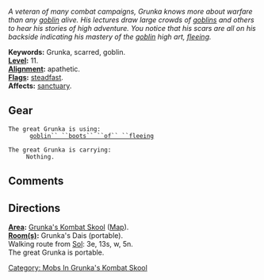 *A veteran of many combat campaigns, Grunka knows more about warfare
than any [goblin](Goblins "wikilink") alive. His lectures draw large
crowds of [goblins](Goblins "wikilink") and others to hear his stories
of high adventure. You notice that his scars are all on his backside
indicating his mastery of the [goblin](Goblins "wikilink") high art,
[fleeing](Flee "wikilink").*

**Keywords:** Grunka, scarred, goblin.  
**[Level](Level "wikilink"):** 11.  
**[Alignment](Alignment "wikilink"):** apathetic.  
**[Flags](:Category:_Mob_Types "wikilink"):**
[steadfast](Sentinel_Mobs "wikilink").  
**Affects:** [sanctuary](Sanctuary "wikilink").  

## Gear

`The great Grunka is using:`  
<worn on feet>`      `[`goblin`` ``boots`` ``of`` ``fleeing`](Goblin_Boots_Of_Fleeing "wikilink")

`The great Grunka is carrying:`  
`     Nothing.`

## Comments

## Directions

**[Area](:Category:_Areas "wikilink"):** [Grunka's Kombat
Skool](:Category:_Grunka's_Kombat_Skool "wikilink")
([Map](Grunka's_Kombat_Skool_Map "wikilink")).  
**[Room(s)](:Category:_Rooms "wikilink"):** Grunka's Dais (portable).  
Walking route from [Sol](Sol "wikilink"): 3e, 13s, w, 5n.  
The great Grunka is portable.  

[Category: Mobs In Grunka's Kombat
Skool](Category:_Mobs_In_Grunka's_Kombat_Skool "wikilink")
